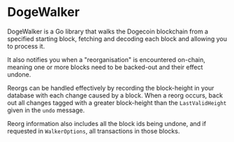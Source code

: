 # DogeWalker

DogeWalker is a Go library that walks the Dogecoin blockchain from a
specified starting block, fetching and decoding each block and allowing
you to process it.

It also notifies you when a "reorganisation" is encountered on-chain,
meaning one or more blocks need to be backed-out and their effect undone.

Reorgs can be handled effectively by recording the block-height in your
database with each change caused by a block. When a reorg occurs, back out
all changes tagged with a greater block-height than the `LastValidHeight`
given in the `undo` message.

Reorg information also includes all the block ids being undone, and if
requested in `WalkerOptions`, all transactions in those blocks.
